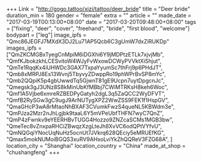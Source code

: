 +++
Link = "http://gogo.tattoo/xizi/tattoo/deer_bride"
title = "Deer bride"
duration_min = 180
gender = "female"
extra = ""
article = ""
made_date = "2017-03-19T00:13:00+08:00"
date = "2017-03-20T09:48:00+08:00"
tags = ["fixing", "deer", "cover", "freehand", "bride", "first blood", "welcome"]
bodypart = ["leg"]
image_ipfs = "Qmc86JEGFJ7MXdX3DJ2Lu71AP5Qcb6C3gUmW7dxZiRUKDp"
images_ipfs = ["QmZKCMGBxTyegCnMpiM6iDGXhi6Y9jMDPtzETLk7xjvjMb",
"QmfKJbokzkhLCESvitoW4WJyFvWxowDCWyPVVktXiShjut",
"QmTe1RqqKx4iUHWDc3GAX7TxpaYyumSc7thFrj9p6PHdJT",
"Qmb8xMRPJ8Es13Wvnj5TbyvyZDwppRo19phWPrBvSP8mYc",
"Qmb2QQpiK5p4gbUwwdTq5GjwnT81gE9Ucpn7uytDpgcnJc",
"Qmegsk3gJ3UNz8S8kMinUbKfMBbj7CWiMTRKsH8keh6Woc",
  "Qmf1A5Vjbe6xmreRZBEDPyGatyh2dgL3q5ZaQCC2WyDFVT",
  "QmfB2RySGw3gC9ugJ9ArNUTygXPZ2WwZSS9FEK1f1HspGV",
  "QmaGHcP3wA8rMtaoNhBXAF3CVumkFwzS4queNL5KBWdm3e",
  "QmPJza2Mzr2nJhLgjbk9taaL6Y5mVPeUbfTHFN7wyC7QnZ",
  "QmP4zFwnkv9eYEERHBvTUGG4Hozzo9ZNZcaSCMs1MGB3bw",
  "QmeTec8vZnxpaRHCiZBwqzXzgLteJh8XvVC6odQPtVYfvU",
  "QmNQGqiYNocUqNuHz5ocnUt7JVkrq628QEciy5eMRUEfKG",
  "Qmax5mokNUMoiBGQS3xuRV9AHxoLviYkZhQQReV3FZG68A",
]
location_city = "Shanghai"
location_country = "China"
made_at_shop = "chushangfeng"
+++
